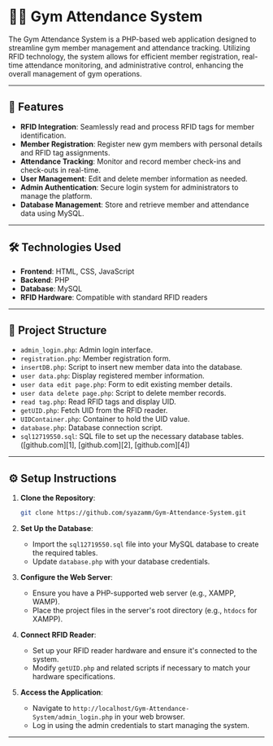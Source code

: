 

# 🏋️‍♂️ Gym Attendance System

The Gym Attendance System is a PHP-based web application designed to streamline gym member management and attendance tracking. Utilizing RFID technology, the system allows for efficient member registration, real-time attendance monitoring, and administrative control, enhancing the overall management of gym operations.

---

## 🚀 Features

* **RFID Integration**: Seamlessly read and process RFID tags for member identification.
* **Member Registration**: Register new gym members with personal details and RFID tag assignments.
* **Attendance Tracking**: Monitor and record member check-ins and check-outs in real-time.
* **User Management**: Edit and delete member information as needed.
* **Admin Authentication**: Secure login system for administrators to manage the platform.
* **Database Management**: Store and retrieve member and attendance data using MySQL.

---

## 🛠️ Technologies Used

* **Frontend**: HTML, CSS, JavaScript
* **Backend**: PHP
* **Database**: MySQL
* **RFID Hardware**: Compatible with standard RFID readers
---

## 📁 Project Structure

* `admin_login.php`: Admin login interface.
* `registration.php`: Member registration form.
* `insertDB.php`: Script to insert new member data into the database.
* `user data.php`: Display registered member information.
* `user data edit page.php`: Form to edit existing member details.
* `user data delete page.php`: Script to delete member records.
* `read tag.php`: Read RFID tags and display UID.
* `getUID.php`: Fetch UID from the RFID reader.
* `UIDContainer.php`: Container to hold the UID value.
* `database.php`: Database connection script.
* `sql12719550.sql`: SQL file to set up the necessary database tables.([github.com][1], [github.com][2], [github.com][4])

---

## ⚙️ Setup Instructions

1. **Clone the Repository**:

   ```bash
   git clone https://github.com/syazamm/Gym-Attendance-System.git
   ```



2. **Set Up the Database**:

   * Import the `sql12719550.sql` file into your MySQL database to create the required tables.
   * Update `database.php` with your database credentials.

3. **Configure the Web Server**:

   * Ensure you have a PHP-supported web server (e.g., XAMPP, WAMP).
   * Place the project files in the server's root directory (e.g., `htdocs` for XAMPP).

4. **Connect RFID Reader**:

   * Set up your RFID reader hardware and ensure it's connected to the system.
   * Modify `getUID.php` and related scripts if necessary to match your hardware specifications.

5. **Access the Application**:

   * Navigate to `http://localhost/Gym-Attendance-System/admin_login.php` in your web browser.
   * Log in using the admin credentials to start managing the system.

---




